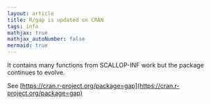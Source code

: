 ```yaml
---
layout: article
title: R/gap is updated on CRAN
tags: info
mathjax: true
mathjax_autoNumber: false
mermaid: true
---
```


It contains many functions from SCALLOP-INF work but the package continues to evolve.

<!--more-->

See [https://cran.r-project.org/package=gap](https://cran.r-project.org/package=gap)
